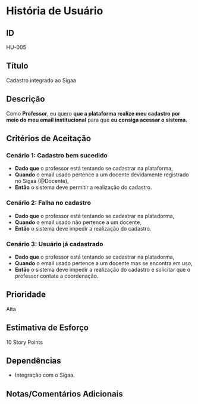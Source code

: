 # História de Usuário

## **ID**

HU-005

## **Título**

Cadastro integrado ao Sigaa

## **Descrição**  

Como **Professor**, eu quero **que a plataforma realize meu cadastro por meio do meu email institucional** para que **eu consiga acessar o sistema.**

## **Critérios de Aceitação**

### Cenário 1: Cadastro bem sucedido

- **Dado que** o professor está tentando se cadastrar na plataforma,  
- **Quando** o email usado pertence a um docente devidamente registrado no Sigaa (@Docente),
- **Então** o sistema deve permitir a realização do cadastro.

### Cenário 2: Falha no cadastro

- **Dado que** o professor está tentando se cadastrar na platadorma,  
- **Quando** o email usado não pertence a um docente,  
- **Então** o sistema deve impedir a realização do cadastro.

### Cenário 3: Usuário já cadastrado

- **Dado que** o professor está tentando se cadastrar na platadorma,  
- **Quando** o email usado pertence a um docente mas se encontra em uso,  
- **Então** o sistema deve impedir a realização do cadastro e solicitar que o professor contate a coordenação.
  
## **Prioridade**  

Alta

## **Estimativa de Esforço**  

10 Story Points

## **Dependências**  

- Integração com o Sigaa.

## **Notas/Comentários Adicionais**  

